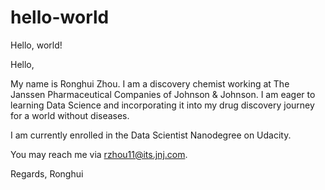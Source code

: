 # hello-world
Hello, world!

Hello,

My name is Ronghui Zhou. I am a discovery chemist working at The Janssen Pharmaceutical Companies of Johnson & Johnson. I am eager to learning Data Science and incorporating it into my drug discovery journey for a world without diseases.

I am currently enrolled in the Data Scientist Nanodegree on Udacity.

You may reach me via rzhou11@its.jnj.com.

Regards,
Ronghui
